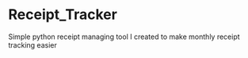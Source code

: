 # Receipt_Tracker
Simple python receipt managing tool I created to make monthly receipt tracking easier
